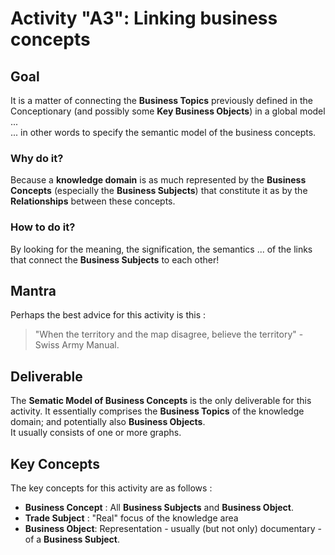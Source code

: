 # Activity "A3": Linking business concepts 

## Goal
It is a matter of connecting the __Business Topics__ previously defined in the Conceptionary (and possibly some __Key Business Objects__) in a global model ...   
... in other words to specify the semantic model of the business concepts.

### Why do it?
Because a __knowledge domain__ is as much represented by the __Business Concepts__ (especially the __Business Subjects__) that constitute it as by the __Relationships__ between these concepts.

### How to do it?
By looking for the meaning, the signification, the semantics ... of the links that connect the __Business Subjects__ to each other!

## Mantra
Perhaps the best advice for this activity is this : 
> "When the territory and the map disagree, believe the territory" - Swiss Army Manual. 

## Deliverable
The __Sematic Model of Business Concepts__ is the only deliverable for this activity. It essentially comprises the __Business Topics__ of the knowledge domain; and potentially also __Business Objects__.   
It usually consists of one or more graphs.
 
## Key Concepts
The key concepts for this activity are as follows : 
* __Business Concept__ : All __Business Subjects__ and __Business Object__.
* __Trade Subject__ : "Real" focus of the knowledge area
* __Business Object__: Representation - usually (but not only) documentary - of a __Business Subject__.


